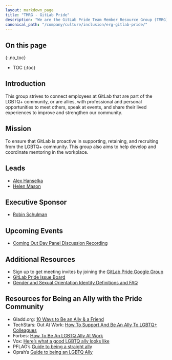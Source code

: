 ```yaml
---
layout: markdown_page
title: "TMRG - GitLab Pride"
description: "We are the GitLab Pride Team Member Resource Group (TMRG) founded in the fall of 2019. Learn more!"
canonical_path: "/company/culture/inclusion/erg-gitlab-pride/"
---
```


## On this page
{:.no_toc}

- TOC
{:toc}

## Introduction

This group strives to connect employees at GitLab that are part of the LGBTQ+ community, or are allies, with professional and personal opportunities to meet others, speak at events, and share their lived experiences to improve and strengthen our community.

## Mission

To ensure that GitLab is proactive in supporting, retaining, and recruiting from the LGBTQ+ community. This group also aims to help develop and coordinate mentoring in the workplace.

## Leads
* [Alex Hanselka](https://about.gitlab.com/company/team/#ahanselka)
* [Helen Mason](https://about.gitlab.com/company/team/#hmason)


## Executive Sponsor
* [Robin Schulman](https://about.gitlab.com/company/team/#rschulman)

## Upcoming Events
* [Coming Out Day Panel Discussion Recording](https://youtu.be/OUKWs6hkMQY)

## Additional Resources

- Sign up to get meeting invites by joining the [GitLab Pride Google Group](https://groups.google.com/a/gitlab.com/g/pride-tmrg)
- [GitLab Pride Issue Board](https://gitlab.com/gitlab-com/pride-tmrg/)
- [Gender and Sexual Orientation Identity Definitions and FAQ](https://about.gitlab.com/handbook/people-group/gender-pronouns/)

## Resources for Being an Ally with the Pride Community
- Gladd.org: [10 Ways to Be an Ally & a Friend](https://www.glaad.org/resources/ally/2)
- TechStars: Out At Work: [How To Support And Be An Ally To LGBTQ+ Colleagues](https://www.techstars.com/the-line/advice/out-at-work-how-to-support-and-be-an-ally-to-lgbtq-colleagues)
- Forbes: [How To Be An LGBTQ Ally At Work](https://www.forbes.com/sites/brianhonigman/2016/07/20/lgbtq-ally-at-work/#30a6ee0142fc)
- Vox: [Here’s what a good LGBTQ ally looks like](https://www.vox.com/identities/2019/6/22/18700875/lgbtq-good-ally)
- PFLAG’s [Guide to being a straight ally](https://pflag.org/sites/default/files/4th%20Edition%20Guide%20to%20Being%20an%20Ally.pdf)
- Oprah’s [Guide to being an LGBTQ Ally](https://www.oprahmag.com/life/relationships-love/a28159555/how-to-be-lgbtq-ally/)
